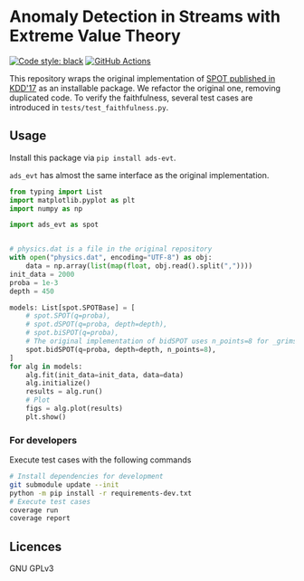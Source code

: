 # Anomaly Detection in Streams with Extreme Value Theory

[![Code style: black](https://img.shields.io/badge/code%20style-black-000000.svg)](https://github.com/psf/black)
[![GitHub Actions](https://github.com/limjcst/ads-evt/workflows/SPOT/badge.svg)](https://github.com/limjcst/ads-evt/actions)

This repository wraps the original implementation of [SPOT published in KDD'17](https://github.com/Amossys-team/SPOT) as an installable package.
We refactor the original one, removing duplicated code.
To verify the faithfulness, several test cases are introduced in `tests/test_faithfulness.py`.

## Usage

Install this package via `pip install ads-evt`.

`ads_evt` has almost the same interface as the original implementation.

```python
from typing import List
import matplotlib.pyplot as plt
import numpy as np

import ads_evt as spot


# physics.dat is a file in the original repository
with open("physics.dat", encoding="UTF-8") as obj:
    data = np.array(list(map(float, obj.read().split(","))))
init_data = 2000
proba = 1e-3
depth = 450

models: List[spot.SPOTBase] = [
    # spot.SPOT(q=proba),
    # spot.dSPOT(q=proba, depth=depth),
    # spot.biSPOT(q=proba),
    # The original implementation of bidSPOT uses n_points=8 for _grimshaw by default
    spot.bidSPOT(q=proba, depth=depth, n_points=8),
]
for alg in models:
    alg.fit(init_data=init_data, data=data)
    alg.initialize()
    results = alg.run()
    # Plot
    figs = alg.plot(results)
    plt.show()
```

### For developers

Execute test cases with the following commands

```bash
# Install dependencies for development
git submodule update --init
python -m pip install -r requirements-dev.txt
# Execute test cases
coverage run
coverage report
```

## Licences

GNU GPLv3
